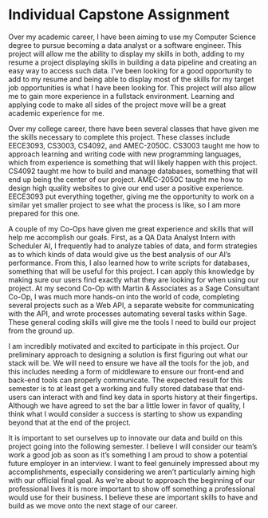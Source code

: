 # Individual Capstone Assignment

Over my academic career, I have been aiming to use my Computer Science degree to
pursue becoming a data analyst or a software engineer. This project will allow me the ability to
display my skills in both, adding to my resume a project displaying skills in building a data
pipeline and creating an easy way to access such data. I’ve been looking for a good opportunity
to add to my resume and being able to display most of the skills for my target job opportunities is
what I have been looking for. This project will also allow me to gain more experience in a fullstack environment. Learning and applying code to make all sides of the project move will be a
great academic experience for me.

Over my college career, there have been several classes that have given me the skills
necessary to complete this project. These classes include EECE3093, CS3003, CS4092, and
AMEC-2050C. CS3003 taught me how to approach learning and writing code with new
programming languages, which from experience is something that will likely happen with this
project. CS4092 taught me how to build and manage databases, something that will end up being
the center of our project. AMEC-2050C taught me how to design high quality websites to give
our end user a positive experience. EECE3093 put everything together, giving me the
opportunity to work on a similar yet smaller project to see what the process is like, so I am more
prepared for this one.

A couple of my Co-Ops have given me great experience and skills that will help me
accomplish our goals. First, as a QA Data Analyst Intern with Scheduler AI, I frequently had to
analyze tables of data, and form strategies as to which kinds of data would give us the best
analysis of our AI’s performance. From this, I also learned how to write scripts for databases,
something that will be useful for this project. I can apply this knowledge by making sure our
users find exactly what they are looking for when using our project. At my second Co-Op with
Martin & Associates as a Sage Consultant Co-Op, I was much more hands-on into the world of
code, completing several projects such as a Web API, a separate website for communicating with
the API, and wrote processes automating several tasks within Sage. These general coding skills
will give me the tools I need to build our project from the ground up.

I am incredibly motivated and excited to participate in this project. Our preliminary
approach to designing a solution is first figuring out what our stack will be. We will need to
ensure we have all the tools for the job, and this includes needing a form of middleware to ensure
our front-end and back-end tools can properly communicate. The expected result for this
semester is to at least get a working and fully stored database that end-users can interact with and
find key data in sports history at their fingertips. Although we have agreed to set the bar a little
lower in favor of quality, I think what I would consider a success is starting to show us
expanding beyond that at the end of the project.

It is important to set ourselves up to innovate our data and build on this project going into
the following semester. I believe I will consider our team’s work a good job as soon as it’s
something I am proud to show a potential future employer in an interview. I want to feel
genuinely impressed about my accomplishments, especially considering we aren’t particularly
aiming high with our official final goal. As we're about to approach the beginning of our
professional lives it is more important to show off something a professional would use for their
business. I believe these are important skills to have and build as we move onto the next stage of
our career.
